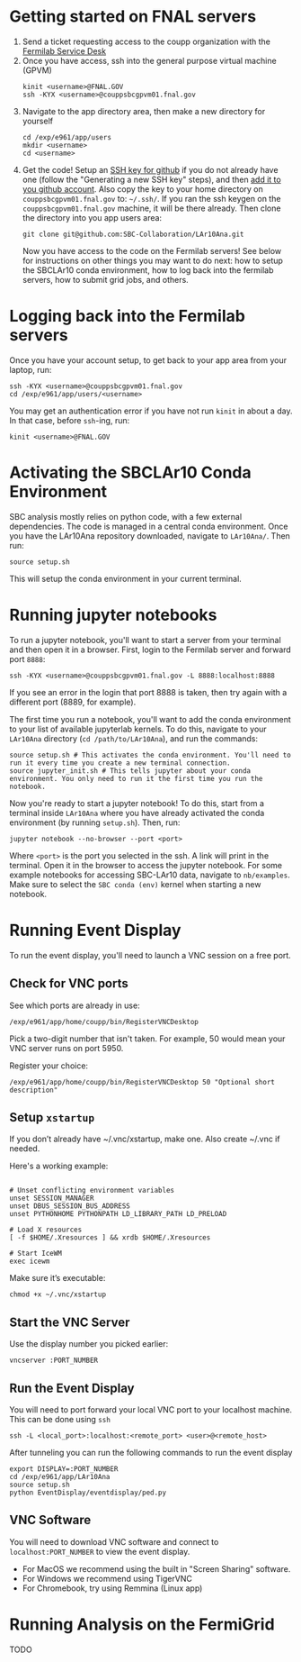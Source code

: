 # Getting started on FNAL servers

1. Send a ticket requesting access to the coupp organization with the [Fermilab Service Desk](https://fermi.servicenowservices.com/wp)
2. Once you have access, ssh into the general purpose virtual machine (GPVM)
   ```
   kinit <username>@FNAL.GOV
   ssh -KYX <username>@couppsbcgpvm01.fnal.gov
   ```
3. Navigate to the app directory area, then make a new directory for yourself
   ```
   cd /exp/e961/app/users
   mkdir <username>
   cd <username>
   ```
4. Get the code! Setup an [SSH key for github](https://docs.github.com/en/authentication/connecting-to-github-with-ssh/generating-a-new-ssh-key-and-adding-it-to-the-ssh-agent)
   if you do not already have one (follow the "Generating a new SSH key" steps), and then [add it to you github account](https://docs.github.com/en/authentication/connecting-to-github-with-ssh/adding-a-new-ssh-key-to-your-github-account).
   Also copy the key to your home directory on `couppsbcgpvm01.fnal.gov` to: `~/.ssh/`. If you ran the ssh keygen on the `couppsbcgpvm01.fnal.gov` machine, it will be there already.
   Then clone the directory into you app users area:
   ```
   git clone git@github.com:SBC-Collaboration/LAr10Ana.git
   ```
   Now you have access to the code on the Fermilab servers! See below for instructions on other things you may want to do next:
   how to setup the SBCLAr10 conda environment, how to log back into the fermilab servers, how to submit grid jobs, and others.

# Logging back into the Fermilab servers

Once you have your account setup, to get back to your app area from your laptop, run:

```
ssh -KYX <username>@couppsbcgpvm01.fnal.gov
cd /exp/e961/app/users/<username>
```

You may get an authentication error if you have not run `kinit` in about a day. In that case, before `ssh`-ing, run:

```
kinit <username>@FNAL.GOV
```

# Activating the SBCLAr10 Conda Environment

SBC analysis mostly relies on python code, with a few external dependencies. The code is managed in a central conda environment.
Once you have the LAr10Ana repository downloaded, navigate to `LAr10Ana/`. Then run:

```
source setup.sh
```

This will setup the conda environment in your current terminal.

# Running jupyter notebooks

To run a jupyter notebook, you'll want to start a server from your terminal and then open it in a browser. First, login to the Fermilab server and forward port `8888`:

```
ssh -KYX <username>@couppsbcgpvm01.fnal.gov -L 8888:localhost:8888
```

If you see an error in the login that port 8888 is taken, then try again with a different port (8889, for example).

The first time you run a notebook, you'll want to add the conda environment to your list of available jupyterlab kernels. To do this, navigate to your `LAr10Ana` directory (`cd /path/to/LAr10Ana`), and run the commands:

```
source setup.sh # This activates the conda environment. You'll need to run it every time you create a new terminal connection.
source jupyter_init.sh # This tells jupyter about your conda environment. You only need to run it the first time you run the notebook.
```

Now you're ready to start a jupyter notebook! To do this, start from a terminal inside `LAr10Ana` where you have already activated the conda environment (by running `setup.sh`). Then, run:

```
jupyter notebook --no-browser --port <port>
```

Where `<port>` is the port you selected in the ssh. A link will print in the terminal. Open it in the browser to access the jupyter notebook. For some example notebooks for
accessing SBC-LAr10 data, navigate to `nb/examples`. Make sure to select the `SBC conda (env)` kernel when starting a new notebook.

# Running Event Display

To run the event display, you'll need to launch a VNC session on a free port.

## Check for VNC ports

See which ports are already in use:

```
/exp/e961/app/home/coupp/bin/RegisterVNCDesktop
```

Pick a two-digit number that isn't taken. For example, 50 would mean your VNC server runs on port 5950.

Register your choice:

```
/exp/e961/app/home/coupp/bin/RegisterVNCDesktop 50 "Optional short description"
```

## Setup `xstartup`

If you don’t already have ~/.vnc/xstartup, make one. Also create ~/.vnc if needed.

Here's a working example:

```#!/bin/sh

# Unset conflicting environment variables
unset SESSION_MANAGER
unset DBUS_SESSION_BUS_ADDRESS
unset PYTHONHOME PYTHONPATH LD_LIBRARY_PATH LD_PRELOAD

# Load X resources
[ -f $HOME/.Xresources ] && xrdb $HOME/.Xresources

# Start IceWM
exec icewm
```

Make sure it’s executable:

```
chmod +x ~/.vnc/xstartup
```

## Start the VNC Server

Use the display number you picked earlier:

```
vncserver :PORT_NUMBER
```

## Run the Event Display

You will need to port forward your local VNC port to your localhost machine. This
can be done using `ssh`

`ssh -L <local_port>:localhost:<remote_port> <user>@<remote_host>`

After tunneling you can run the following commands to run the event display

```
export DISPLAY=:PORT_NUMBER
cd /exp/e961/app/LAr10Ana
source setup.sh
python EventDisplay/eventdisplay/ped.py
```

## VNC Software

You will need to download VNC software and connect to `localhost:PORT_NUMBER` to
view the event display.

- For MacOS we recommend using the built in "Screen Sharing" software.
- For Windows we recommend using TigerVNC
- For Chromebook, try using Remmina (Linux app)

# Running Analysis on the FermiGrid

TODO
